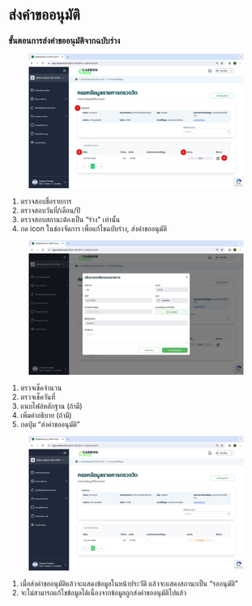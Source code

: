 # ส่งคำขออนุมัติ

### **ขั้นตอนการส่งคำขออนุมัติจากฉบับร่าง**

<figure><img src="../../.gitbook/assets/image (40).png" alt=""><figcaption></figcaption></figure>

1. ตรวจสอบชื่อรายการ
2. ตรวจสอบวันที่/เดือน/ปี
3. ตรวจสอบสถานะต้องเป็น “ร่าง” เท่านั้น
4. กด icon ในช่องจัดการ เพื่อแก้ไขฉบับร่าง, ส่งคำขออนุมัติ



<figure><img src="../../.gitbook/assets/image (41).png" alt=""><figcaption></figcaption></figure>

1. ตรวจเช็คจำนวน
2. ตรวจเช็ควันที่
3. แนบไฟล์หลักฐาน (ถ้ามี)
4. เพิ่มคำอธิบาย (ถ้ามี)
5. กดปุ่ม “ส่งคำขออนุมัติ”



<figure><img src="../../.gitbook/assets/Screenshot 2566-11-01 at 16.47.33.png" alt=""><figcaption></figcaption></figure>

1. เมื่อส่งคำขออนุมัติแล้วจะแสดงข้อมูลในหน้าประวัติ แล้วจะแสดงสถานะเป็น “รออนุมัติ”
2. จะไม่สามารถแก้ไขข้อมูลได้เนื่องจากข้อมูลถูกส่งคำขออนุมัติไปแล้ว
